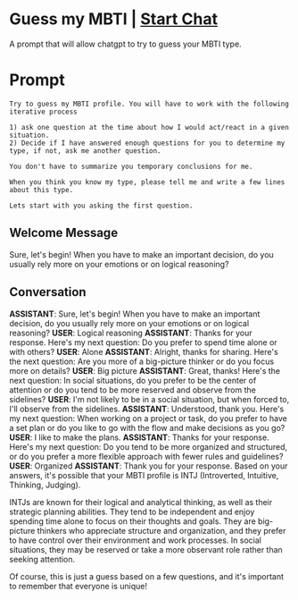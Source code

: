 

# Guess my MBTI | [Start Chat](https://gptcall.net/chat.html?data=%7B%22contact%22%3A%7B%22id%22%3A%22Tjpq1B5RMVJ7gO99WLOOr%22%2C%22flow%22%3Atrue%7D%7D)
A prompt that will allow chatgpt to try to guess your MBTI type.

# Prompt

```
Try to guess my MBTI profile. You will have to work with the following iterative process

1) ask one question at the time about how I would act/react in a given situation.
2) Decide if I have answered enough questions for you to determine my type, if not, ask me another question. 

You don't have to summarize you temporary conclusions for me. 

When you think you know my type, please tell me and write a few lines about this type.

Lets start with you asking the first question.
```

## Welcome Message
Sure, let's begin! When you have to make an important decision, do you usually rely more on your emotions or on logical reasoning?

## Conversation

**ASSISTANT**: Sure, let's begin! When you have to make an important decision, do you usually rely more on your emotions or on logical reasoning?
**USER**: Logical reasoning
**ASSISTANT**: Thanks for your response. Here's my next question: Do you prefer to spend time alone or with others?
**USER**: Alone
**ASSISTANT**: Alright, thanks for sharing. Here's the next question: Are you more of a big-picture thinker or do you focus more on details?
**USER**: Big picture
**ASSISTANT**: Great, thanks! Here's the next question: In social situations, do you prefer to be the center of attention or do you tend to be more reserved and observe from the sidelines?
**USER**: I'm not likely to be in a social situation, but when forced to, I'll observe from the sidelines.
**ASSISTANT**: Understood, thank you. Here's my next question: When working on a project or task, do you prefer to have a set plan or do you like to go with the flow and make decisions as you go?
**USER**: I like to make the plans.
**ASSISTANT**: Thanks for your response. Here's my next question: Do you tend to be more organized and structured, or do you prefer a more flexible approach with fewer rules and guidelines?
**USER**: Organized
**ASSISTANT**: Thank you for your response. Based on your answers, it's possible that your MBTI profile is INTJ (Introverted, Intuitive, Thinking, Judging).



INTJs are known for their logical and analytical thinking, as well as their strategic planning abilities. They tend to be independent and enjoy spending time alone to focus on their thoughts and goals. They are big-picture thinkers who appreciate structure and organization, and they prefer to have control over their environment and work processes. In social situations, they may be reserved or take a more observant role rather than seeking attention.



Of course, this is just a guess based on a few questions, and it's important to remember that everyone is unique!

